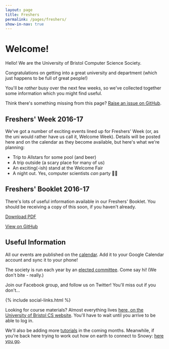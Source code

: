 ```yaml
---
layout: page
title: Freshers
permalink: /pages/freshers/
show-in-nav: true
---
```


# Welcome!

Hello! We are the University of Bristol Computer Science Society.

Congratulations on getting into a great university and department (which just happens to be full of great people!)

You'll be *rather* busy over the next few weeks, so we've collected together some information which you might find useful.

Think there's something missing from this page? [Raise an issue on GitHub](https://github.com/cssbristol/cssbristol.github.io/issues).

## Freshers' Week 2016-17

We've got a number of exciting events lined up for Freshers' Week (or, as the uni would rather have us call it, Welcome Week). Details will be posted here and on the calendar as they become available, but here's what we're planning:

* Trip to Allstars for some pool (and beer)
* A trip outside (a scary place for many of us)
* An exciting(-ish) stand at the Welcome Fair
* A night out. Yes, computer scientists *can* party 🎉💾

<div id="calendar" class="calendar"></div>

<script type="text/javascript">
$(document).ready(function() {
    $('#calendar').fullCalendar({
      header: {
        left: 'title',
        center: '',
        right: ''
      },
      views: {
        agenda: {
          minTime: "09:00:00"
        }
      },
      defaultView: 'agendaWeek',
      defaultDate: '2016-09-19',
      firstDay: 1,
      googleCalendarApiKey: 'AIzaSyBoDRhd5JAtBWVaN0zzEmrKo8_0W5RKF_0',
      eventSources: [
        {
          googleCalendarId: 'cssbristol.co.uk_cmmb77i4kd6d9okfv5nc1pibn0@group.calendar.google.com',
          className: 'calendar__event--css'
        }
      ]
    })

});
</script>

## Freshers' Booklet 2016-17

There's lots of useful information available in our Freshers' Booklet. You should be receiving a copy of this soon, if you haven't already.

[Download PDF](https://github.com/cssbristol/freshers-booklet-2016/blob/master/booklet.pdf)

[View on GitHub](https://github.com/cssbristol/freshers-booklet-2016)

<!--<iframe src = "/ViewerJS/#https://raw.githubusercontent.com/cssbristol/freshers-booklet-2016/master/booklet.pdf" width='100%' height='600' allowfullscreen webkitallowfullscreen></iframe>-->

## Useful Information

All our events are published on the [calendar](/events/). Add it to your Google Calendar account and sync it to your phone!

The society is run each year by an [elected committee](/about/). Come say hi! (We don't bite - really.)

Join our Facebook group, and follow us on Twitter! You'll miss out if you don't...

{% include social-links.html %}

Looking for course materials? Almost everything lives [here, on the University of Bristol CS website](http://www.cs.bris.ac.uk/Teaching/). You'll have to wait until you arrive to be able to log in.

We'll also be adding more [tutorials](/tutorials/) in the coming months. Meanwhile, if you're back here trying to work out how on earth to connect to Snowy: [here you go](/tutorials/ssh-into-snowy/).
